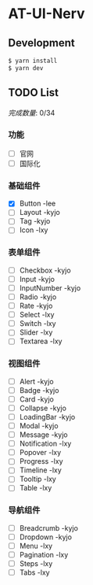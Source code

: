 # AT-UI-Nerv

## Development

```bash
$ yarn install
$ yarn dev
```

## TODO List

*完成数量*: 0/34

### 功能 
- [ ] 官网
- [ ] 国际化

### 基础组件 
- [x] Button -lee    
- [ ] Layout  -kyjo   
- [ ] Tag -kyjo       
- [ ] Icon -lxy      

### 表单组件 
- [ ] Checkbox -kyjo     
- [ ] Input  -kyjo    
- [ ] InputNumber -kyjo     
- [ ] Radio -kyjo    
- [ ] Rate -kyjo     
- [ ] Select -lxy      
- [ ] Switch -lxy    
- [ ] Slider -lxy    
- [ ] Textarea -lxy

### 视图组件 
- [ ] Alert -kyjo 
- [ ] Badge -kyjo    
- [ ] Card -kyjo    
- [ ] Collapse -kyjo  
- [ ] LoadingBar -kyjo    
- [ ] Modal -kyjo    
- [ ] Message -kyjo  
- [ ] Notification -lxy    
- [ ] Popover -lxy    
- [ ] Progress -lxy    
- [ ] Timeline -lxy    
- [ ] Tooltip -lxy    
- [ ] Table -lxy    

### 导航组件 
- [ ] Breadcrumb -kyjo  
- [ ] Dropdown  -kyjo   
- [ ] Menu -lxy    
- [ ] Pagination -lxy    
- [ ] Steps -lxy    
- [ ] Tabs -lxy    
